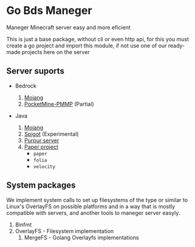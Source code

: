 # Go Bds Maneger

Maneger Minecraft server easy and more eficient

This is just a base package, without cli or even http api, for this you must create a go project and import this module, if not use one of our ready-made projects here on the server

## Server suports

- Bedrock
  1. [Mojang](https://minecraft.net/en-us/download/server/bedrock)
  1. [PocketMine-PMMP](https://github.com/pmmp/PocketMine-MP) (Partial)

- Java
  1. [Mojang](https://www.minecraft.net/en-us/download/server)
  1. [Spigot](https://www.spigotmc.org/) (Experimental)
  1. [Purpur server](https://purpurmc.org/)
  1. [Paper project](https://papermc.io/)
      - `paper`
      - `folia`
      - `velocity`

## System packages

We implement system calls to set up filesystems of the type or similar to Linux's OverlayFS on possible platforms and in a way that is mostly compatible with servers, and another tools to maneger server easyly.

1. Binfmt
1. OverlayFS - Filesystem implementation
   1. MergeFS - Golang Overlayfs implementations